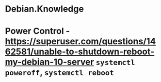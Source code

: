 # Debian.Knowledge
# Power Control  - https://superuser.com/questions/1462581/unable-to-shutdown-reboot-my-debian-10-server `systemctl poweroff`, `systemctl reboot`
